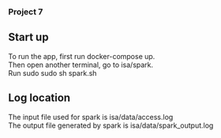 ### Project 7 

## Start up
To run the app, first run docker-compose up. \
Then open another terminal, go to isa/spark. \
Run sudo sudo sh spark.sh

## Log location
The input file used for spark is isa/data/access.log  \
The output file generated by spark is isa/data/spark_output.log 


